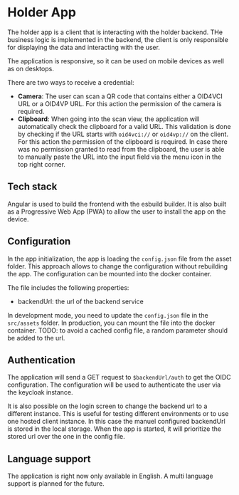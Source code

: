 # Holder App

The holder app is a client that is interacting with the holder backend. THe business logic is implemented in the backend, the client is only responsible for displaying the data and interacting with the user.

The application is responsive, so it can be used on mobile devices as well as on desktops.

There are two ways to receive a credential:

- **Camera**: The user can scan a QR code that contains either a OID4VCI URL or a OID4VP URL. For this action the permission of the camera is required.
- **Clipboard**: When going into the scan view, the application will automatically check the clipboard for a valid URL. This validation is done by checking if the URL starts with `oid4vci://` or `oid4vp://` on the client. For this action the permission of the clipboard is required. In case there was no permission granted to read from the clipboard, the user is able to manually paste the URL into the input field via the menu icon in the top right corner.

## Tech stack

Angular is used to build the frontend with the esbuild builder. It is also built as a Progressive Web App (PWA) to allow the user to install the app on the device.

## Configuration

In the app initialization, the app is loading the `config.json` file from the asset folder. This approach allows to change the configuration without rebuilding the app. The configuration can be mounted into the docker container.

The file includes the following properties:

- backendUrl: the url of the backend service

In development mode, you need to update the `config.json` file in the `src/assets` folder. In production, you can mount the file into the docker container.
TODO: to avoid a cached config file, a random parameter should be added to the url.

## Authentication

The application will send a GET request to `$backendUrl/auth` to get the OIDC configuration. The configuration will be used to authenticate the user via the keycloak instance.

It is also possible on the login screen to change the backend url to a different instance. This is useful for testing different environments or to use one hosted client instance. In this case the manuel configured backendUrl is stored in the local storage. When the app is started, it will prioritize the stored url over the one in the config file.

## Language support

The application is right now only available in English. A multi language support is planned for the future.
